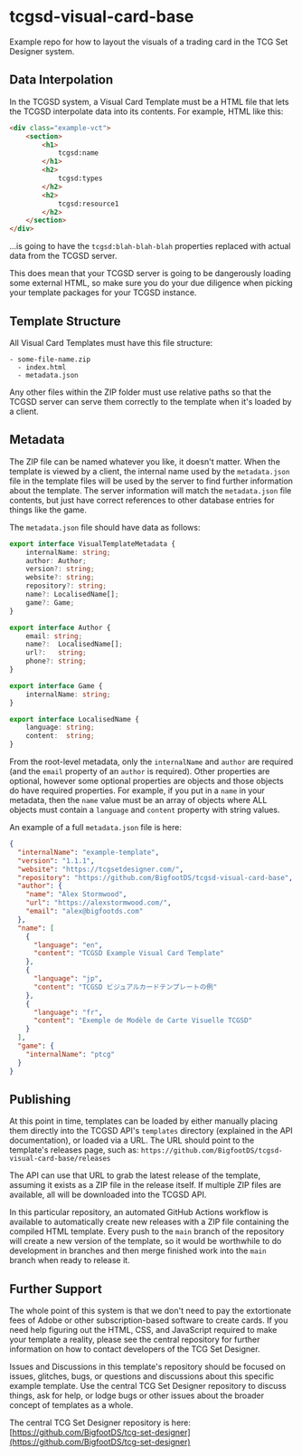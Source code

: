 # tcgsd-visual-card-base
Example repo for how to layout the visuals of a trading card in the TCG Set Designer system.

## Data Interpolation

In the TCGSD system, a Visual Card Template must be a HTML file that lets the TCGSD interpolate data into its contents. For example, HTML like this:

```html
<div class="example-vct">
	<section>
		<h1>
			tcgsd:name
		</h1>
		<h2>
			tcgsd:types
		</h2>
		<h2>
			tcgsd:resource1
		</h2>
	</section>
</div>
```

...is going to have the `tcgsd:blah-blah-blah` properties replaced with actual data from the TCGSD server.

This does mean that your TCGSD server is going to be dangerously loading some external HTML, so make sure you do your due diligence when picking your template packages for your TCGSD instance.


## Template Structure

All Visual Card Templates must have this file structure:

```
- some-file-name.zip
  - index.html
  - metadata.json

```

Any other files within the ZIP folder must use relative paths so that the TCGSD server can serve them correctly to the template when it's loaded by a client. 

## Metadata

The ZIP file can be named whatever you like, it doesn't matter. When the template is viewed by a client, the internal name used by the `metadata.json` file in the template files will be used by the server to find further information about the template. The server information will match the `metadata.json` file contents, but just have correct references to other database entries for things like the game.

The `metadata.json` file should have data as follows:

```typescript
export interface VisualTemplateMetadata {
    internalName: string;
    author: Author;
    version?: string;
    website?: string;
    repository?: string;
    name?: LocalisedName[];
    game?: Game;
}

export interface Author {
    email: string;
    name?:  LocalisedName[];
    url?:   string;
    phone?: string;
}

export interface Game {
    internalName: string;
}

export interface LocalisedName {
    language: string;
    content:  string;
}
```

From the root-level metadata, only the `internalName` and `author` are required (and the `email` property of an `author` is required). Other properties are optional, however some optional properties are objects and those objects do have required properties. For example, if you put in a `name` in your metadata, then the `name` value must be an array of objects where ALL objects must contain a `language` and `content` property with string values. 

An example of a full `metadata.json` file is here:

```json
{
  "internalName": "example-template",
  "version": "1.1.1",
  "website": "https://tcgsetdesigner.com/",
  "repository": "https://github.com/BigfootDS/tcgsd-visual-card-base",
  "author": {
    "name": "Alex Stormwood",
    "url": "https://alexstormwood.com/",
    "email": "alex@bigfootds.com"
  },
  "name": [
    {
      "language": "en",
      "content": "TCGSD Example Visual Card Template"
    },
    {
      "language": "jp",
      "content": "TCGSD ビジュアルカードテンプレートの例"
    },
    {
      "language": "fr",
      "content": "Exemple de Modèle de Carte Visuelle TCGSD"
    }
  ],
  "game": {
    "internalName": "ptcg"
  }
}
```

## Publishing

At this point in time, templates can be loaded by either manually placing them directly into the TCGSD API's `templates` directory (explained in the API documentation), or loaded via a URL. The URL should point to the template's releases page, such as: `https://github.com/BigfootDS/tcgsd-visual-card-base/releases`

The API can use that URL to grab the latest release of the template, assuming it exists as a ZIP file in the release itself. If multiple ZIP files are available, all will be downloaded into the TCGSD API.

In this particular repository, an automated GitHub Actions workflow is available to automatically create new releases with a ZIP file containing the compiled HTML template. Every push to the `main` branch of the repository will create a new version of the template, so it would be worthwhile to do development in branches and then merge finished work into the `main` branch when ready to release it.

## Further Support

The whole point of this system is that we don't need to pay the extortionate fees of Adobe or other subscription-based software to create cards. If you need help figuring out the HTML, CSS, and JavaScript required to make your template a reality, please see the central repository for further information on how to contact developers of the TCG Set Designer.

Issues and Discussions in this template's repository should be focused on issues, glitches, bugs, or questions and discussions about this specific example template. Use the central TCG Set Designer repository to discuss things, ask for help, or lodge bugs or other issues about the broader concept of templates as a whole.

The central TCG Set Designer repository is here: [https://github.com/BigfootDS/tcg-set-designer](https://github.com/BigfootDS/tcg-set-designer)